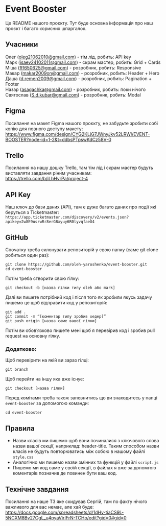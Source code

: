 # Event Booster

Це README нашого проєкту. Тут буде основна інформація про наш проєкт і багато корисних шпаргалок.

## Учасники

Олег (oleg21062010@gmail.com) - тім лід, робить: API key  
Марк (isaev24102011@gmail.com) - скрам мастер, робить: Grid + Cards  
Міша (fff650625@gmail.com) - розробник, робить: Responsive  
Макар (makar2009on@gmail.com) - розробник, робить: Header + Hero  
Даша (d.remen2009@gmail.com) - розробник, робить: Pagination + Footer  
Назар (asagachka@gmail.com) - розробник, робить: поки нічого  
Святослав (S.d.kubar@gmail.com) - розробник, робить: Modal  

## Figma

Посилання на макет Figma нашого проєкту, не забудьте зробити собі копію для повного доступу макету: https://www.figma.com/design/CYG2KLjG7JWnyJkv52LRWl/EVENT-BOOSTER?node-id=1-2&t=ddbsPTpswKdCz58V-0  

## Trello

Посилання на нашу дошку Trello, там тім лід і скрам мастер будуть виставляти завдання ріним учасникам: https://trello.com/b/iLhHvrPa/project-4  

## API Key

Наш ключ до бази даних (API), там є дуже багато даних про події які беруться з Ticketmaster: `https://app.ticketmaster.com/discovery/v2/events.json?apikey=2w8E9usrwRr8erGBxyuy6R0lyvqfaeU4`  

## GitHub

Спочатку треба склонувати репозиторій у свою папку (саме git clone робиться один раз):

```
git clone https://github.com/oleh-yaroshenko/event-booster.git
cd event-booster
```

Потім треба створити свою гілку:

```
git checkout -b [назва гілки типу oleh або mark]
```

Далі ви пишете потрібний код і після того як зробили якусь задачу пишемо це щоб відправити код у репозиторій:

```
git add .
git commit -m “[коментар типу зробив хедер]”
git push origin [назва саме вашої гілки]
```

Потім ви обовʼязково пишете мені щоб я перевірив код і зробив pull request на основну гілку.

### Додатково:

Щоб перевірити на якій ви зараз гілці:

```
git branch
```

Щоб перейти на іншу яка вже існує:

```
git checkout [назва гілки]
```

Перед комітами треба також запевнитись що ви знаходитесь у папці `event-booster` за допомогою команди:

```
cd event-booster
```

## Правила

- Назви класів ми пишемо щоб вони починалися з ключового слова назви вашої секції, наприклад: header-title. Таким способом назви класів не будуть повторюватись між собою в нашому файлі `style.css`
- Аналогічно ми пишемо назви змінних та функцій у файлі `script.js`
- Пишемо ми код саме у своїй секції, в файлах я вже за допомгою коментарів позначив де повинен бути ваш код. 

## Технічне завдання 

Посилання на наше ТЗ яке скидував Сергій, там по факту нічого важливого для вас немає, але хай буде: https://docs.google.com/spreadsheets/d/1dHv-tiaCS9L-5NCXM8Bv27CgL_u4pyaVirIFrN-TCHo/edit?gid=0#gid=0  
